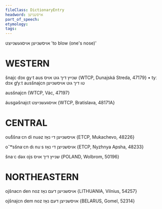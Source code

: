 ```yaml
---
fileClass: DictionaryEntry
headword: אויסשנײַצן
part_of_speech: 
etymology: 
tags: 
---
```

אויסשנײַצן
אויסגעשנײַצט
'to blow (one's nose)'

WESTERN
========

šnajc dɔx gyˑt aus שנײַץ דיך גוט אויס {WTCP, Dunajská Streda, 47179}
	•	tyː dɔx gʲyːt ausšnajcn טו דיך גוט אויסשנײַצן

ausšnajcn {WTCP, Vác, 47197}

áusgəšnajct אויסגעשנײַצט {WTCP, Bratislava, 48171A} 

CENTRAL
========

ous̊šnaˑcn di nuəz אויסשנײַצן די נאָז {ETCP, Mukachevo, 48226}

oˆʷsšnaˑcn dɩ nuˑs אויסשנײַצן די נאָז {ETCP, Nyzhnya Apsha, 48233}

šnaˑc dəx ojs שנײַץ דיך אויס {POLAND, Wolbrom, 50196}

NORTHEASTERN
==============

ojšnacn den noz אויסשנײַצן דעם נאָז {LITHUANIA, Vilnius, 54257}

ojšnajcn dem noz אויסשנײַצן דעם נאָז {BELARUS, Gomel, 52314}